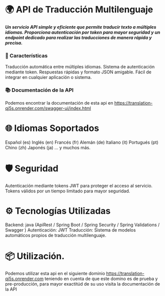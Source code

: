 # 🌍 API de Traducción Multilenguaje
##### Un servicio API simple y eficiente que permite traducir texto a múltiples idiomas. Proporciona autenticación por token para mayor seguridad y un endpoint dedicado para realizar las traducciones de manera rápida y precisa.

### 🚀 Características
Traducción automática entre múltiples idiomas.
Sistema de autenticación mediante token.
Respuestas rápidas y formato JSON amigable.
Fácil de integrar en cualquier aplicación o sistema.
### 📚 Documentación de la API
 Podemos encontrar la documentación de esta api en https://translation-qj5s.onrender.com/swagger-ui/index.html

# 🌐 Idiomas Soportados
Español (es)
Inglés (en)
Francés (fr)
Alemán (de)
Italiano (it)
Portugués (pt)
Chino (zh)
Japonés (ja)
... y muchos más.

# 🛡️ Seguridad
Autenticación mediante tokens JWT para proteger el acceso al servicio.
Tokens válidos por un tiempo limitado para mayor seguridad.
# ⚙️ Tecnologías Utilizadas
Backend: java (ApiRest / Spring Boot / Spring Security / Spring Validations / Swagger )
Autenticación: JWT
Traducción: Sistema de modelos automáticos propios de traducción multilenguaje.
# 📦 Utilización.
Podemos utilizar esta api en el siguiente dominio https://translation-qj5s.onrender.com teniendo en cuenta de que este domino es de prueba y pre-producción, para mayor exactitúd de su uso visita la documentación de la API



